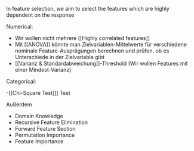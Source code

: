 In feature selection, we aim to select the features which are highly dependent on the response

Numerical:

- Wir wollen nicht mehrere [[Highly correlated features]]
- Mit [[ANOVA]] könnte man Zielvariablen-Mittelwerte für verschiedene nominale Feature-Ausprägungen berechnen und prüfen, ob es Unterschiede in der Zielvariable gibt
- [[Varianz & Standardabweichung]]-Threshold (Wir wollen Features mit einer Mindest-Varianz)


Categorical:

-[[Chi-Square Test]]] Test


Außerdem
- Domain Knowledge
- Recursive Feature Elimination
- Forward Feature Section
- Permutation Importance
- Feature Importance